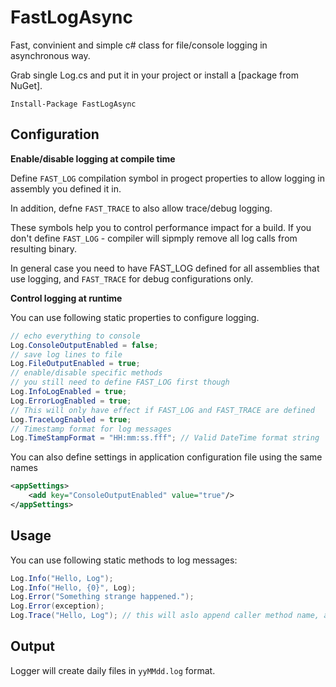 FastLogAsync
============

Fast, convinient and simple c# class for file/console logging in asynchronous way. 

Grab single Log.cs and put it in your project or install a [package from NuGet].

` Install-Package FastLogAsync `

Configuration
-------------
**Enable/disable logging at compile time**

Define `FAST_LOG` compilation symbol in progect properties to allow logging in assembly you defined it in.

In addition, defne `FAST_TRACE` to also allow trace/debug logging.

These symbols help you to control performance impact for a build. If you don't define `FAST_LOG` - compiler will sipmply remove all log calls from resulting binary. 

In general case you need to have FAST_LOG defined for all assemblies that use logging, and `FAST_TRACE` for debug configurations only.

**Control logging at runtime**

You can use following static properties to configure logging.
```c#
// echo everything to console
Log.ConsoleOutputEnabled = false;
// save log lines to file
Log.FileOutputEnabled = true;
// enable/disable specific methods
// you still need to define FAST_LOG first though
Log.InfoLogEnabled = true;
Log.ErrorLogEnabled = true;
// This will only have effect if FAST_LOG and FAST_TRACE are defined
Log.TraceLogEnabled = true;
// Timestamp format for log messages
Log.TimeStampFormat = "HH:mm:ss.fff"; // Valid DateTime format string 
```

You can also define settings in application configuration file using the same names
```xml
<appSettings>
    <add key="ConsoleOutputEnabled" value="true"/>
</appSettings>
```
Usage
-----
You can use following static methods to log messages:
```c#
Log.Info("Hello, Log");
Log.Info("Hello, {0}", Log);
Log.Error("Something strange happened.");
Log.Error(exception);
Log.Trace("Hello, Log"); // this will aslo append caller method name, assembly name and line numbler  

```

Output
------
Logger will create daily files in `yyMMdd.log` format.
